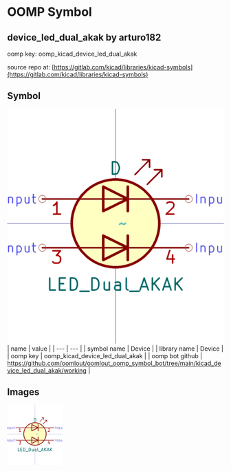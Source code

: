# OOMP Symbol  
## device_led_dual_akak  by arturo182  
  
oomp key: oomp_kicad_device_led_dual_akak  
  
source repo at: [https://gitlab.com/kicad/libraries/kicad-symbols](https://gitlab.com/kicad/libraries/kicad-symbols)  
## Symbol  
  
[![working.png](working_600.png)](working.png)  
| name | value | 
| --- | --- | 
| symbol name | Device | 
| library name | Device | 
| oomp key | oomp_kicad_device_led_dual_akak | 
| oomp bot github | https://github.com/oomlout/oomlout_oomp_symbol_bot/tree/main/kicad_device_led_dual_akak/working | 
## Images  
  
[![working.png](working_140.png)](working.png)  
